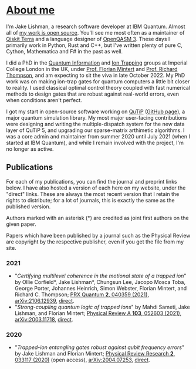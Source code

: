 # [About me](${about})

I'm Jake Lishman, a research software developer at IBM Quantum.
Almost all of [my work is open source][me-gh].
You'll see me most often as a maintainer of [Qiskit Terra][terra-gh] and a language designer of [OpenQASM 3][oq3].
These days I primarily work in Python, Rust and C++, but I've written plenty of pure C, Cython, Mathematica and F# in the past as well.

I did a PhD in the [Quantum Information][qi] and [Ion Trapping][ions] groups at Imperial College London in the UK, under [Prof.  Florian Mintert][flo] and [Prof. Richard Thompson][richard], and am expecting to sit the viva in late October 2022.
My PhD work was on making ion-trap gates for quantum computers a little bit closer to reality.
I used classical optimal control theory coupled with fast numerical methods to design gates that are robust against real-world errors, even when conditions aren't perfect.

I got my start in open-source software working on [QuTiP][qutip] ([GitHub page][qutip-gh]), a major quantum simulation library.
My most major user-facing contributions were designing and writing the multiple-dispatch system for the new data layer of QuTiP 5, and upgrading our sparse-matrix arthimetic algorithms.
I was a core admin and maintainer from summer 2020 until July 2021 (when I started at IBM Quantum), and while I remain involved with the project, I'm no longer as active.

[qi]: https://www.imperial.ac.uk/quantum-engineering-science-technology/research/quantum-information/
[ions]: http://www.imperial.ac.uk/ion-trapping
[flo]: https://www.imperial.ac.uk/people/f.mintert
[richard]: https://www.imperial.ac.uk/people/r.thompson
[qutip]: https://qutip.org/
[qutip-gh]: https://github.com/qutip/qutip
[me-gh]: https://github.com/jakelishman
[terra-gh]: https://github.com/Qiskit/qiskit-terra
[oq3]: https://openqasm.github.io


## Publications

For each of my publications, you can find the journal and preprint links below.
I have also hosted a version of each here on my website, under the "direct" links.
These are always the most recent version that I retain the rights to distribute; for a lot of journals, this is exactly the same as the published version.

Authors marked with an asterisk (&#42;) are credited as joint first authors on the given paper.

Papers which have been published by a journal such as the Physical Review are copyright by the respective publisher, even if you get the file from my site.


### 2021

  - "_Certifying multilevel coherence in the motional state of a trapped ion_" by Ollie Corfield&#42;, Jake Lishman&#42;, Chungsun Lee, Jacopo Mosca Toba, George Porter, Johannes Heinrich, Simon Webster, Florian Mintert, and Richard C. Thompson; [PRX Quantum **2**, 040359 (2021)][Corfield2021], [arXiv:2106.12939][Corfield2021pre], [direct][Corfield2021direct].
  - "_Strong-coupling quantum logic of trapped ions_" by Mahdi Sameti, Jake Lishman, and Florian Mintert; [Physical Review A **103**, 052603 (2021)][Sameti2021], [arXiv:2003.11718][Sameti2021pre], [direct][Sameti2021direct].

[Corfield2021]: https://journals.aps.org/prxquantum/abstract/10.1103/PRXQuantum.2.040359
[Corfield2021pre]: https://arxiv.org/abs/2106.12939
[Corfield2021direct]: ${about}/direct_corfield2021.pdf

[Sameti2021]: https://doi.org/10.1103/PhysRevA.103.052603
[Sameti2021pre]: https://arxiv.org/abs/2003.11718
[Sameti2021direct]: ${about}/direct_sameti2021.pdf


### 2020

  - "_Trapped-ion entangling gates robust against qubit frequency errors_" by Jake Lishman and Florian Mintert; [Physical Review Research **2**, 033117 (2020)][Lishman2020] (open access), [arXiv:2004.07253][Lishman2020pre], [direct][Lishman2020direct].

[Lishman2020]: https://doi.org/10.1103/PhysRevResearch.2.033117
[Lishman2020pre]: https://arxiv.org/abs/2004.07253
[Lishman2020direct]: ${about}/direct_lishman2020.pdf
